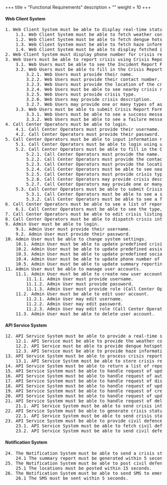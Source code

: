 +++
title = "Functional Requirements"
description = ""
weight = 10
+++

#### Web Client System
<pre class="white">
1. Web Client System must be able to display real-time status update on a map of Singapore.
    1.1. Web Client System must be able to fetch weather conditions.
    1.2. Web Client System must be able to fetch dengue hotspot information.
    1.3. Web Client System must be able to fetch haze information.
    1.4. Web Client System must be able to display fetched information on a map of Singapore.
2. Web Client System must display phone number for crisis report.
3. Web Users must be able to report crisis using Crisis Report Form.
    3.1. Web Users must be able to see the Incident Report Form in the Crisis Report Page.
    3.2. Web Users must be able to fill in the Crisis Report Form.
        3.2.1. Web Users must provide their name.
        3.2.2. Web Users must provide their contact number.
        3.2.3. Web Users must provide the location of the crisis.
        3.2.4. Web Users must be able to see nearby crisis reported on the same day upon entering location.
        3.2.5. Web Users must provide crisis type.
        3.2.6. Web Users may provide crisis description.
        3.2.7. Web Users may provide one or many types of assistance required, i.e. emergency ambulance, rescue and evacuation, fire-fighting and gas leak control.
    3.3. Web Users must be able to submit Crisis Report Form.
        3.3.1. Web Users must be able to see a success message when submit succeeds.
        3.3.2. Web Users must be able to see a failure message when submit fails.
4. Call Center Operators must be able to login.
    4.1. Call Center Operators must provide their username.
    4.2. Call Center Operators must provide their password.
5. Call Center Operators must be able to input information received from calls.
    5.1. Call Center Operators must be able to login using username and password.
    5.2. Call Center Operators must be able to fill in the Crisis Report Form.
        5.2.1. Call Center Operators must provide the name.
        5.2.2. Call Center Operators must provide the contact number.
        5.2.3. Call Center Operators must provide the location of the crisis.
        5.2.4. Call Center Operators must be able to see nearby crisis reported on the same day upon entering location.
        5.2.5. Call Center Operators must provide crisis type.
        5.2.6. Call Center Operators may provide crisis description.
        5.2.7. Call Center Operators may provide one or many types of assistance required, i.e. emergency ambulance, rescue and evacuation, fire-fighting and gas leak control.
    5.3. Call Center Operators must be able to submit Crisis Report Form.
        5.3.1. Call Center Operators must be able to see a success message when submit succeeds.
        5.3.2. Call Center Operators must be able to see a failure message when submit fails.
6. Call Center Operators must be able to see a list of reported crisis.
    6.1. Call Center Operators must be able to see the type, location, status (active, dispatched, resolved) of each crisis listing.
7. Call Center Operators must be able to edit crisis listing information.
8. Call Center Operators must be able to dispatch crisis interventions for a crisis listing.
9. Admin User must be able to login.
    9.1. Admin User must provide their username.
    9.2. Admin User must provide their password.
10. Admin User must be able to change system settings.
    10.1. Admin User must be able to update predefined crisis type.
    10.2. Admin User must be able to update predefined assistance type.
    10.3. Admin User must be able to update predefined social media account.
    10.4. Admin User must be able to update phone number of emergency agencies.
    10.5. Admin User must be able to update summary reporting Email.
11. Admin User must be able to manage user accounts.
    11.1. Admin User must be able to create new user account.
        11.1.1. Admin User must provide username.
        11.1.2. Admin User must provide password.
        11.1.3. Admin User must provide role (Call Center Operator or Admin User).
    11.2. Admin User must be able to edit user account.
        11.2.1. Admin User may edit username.
        11.2.2. Admin User may edit password.
        11.2.3. Admin User may edit role (Call Center Operator or Admin User).
    11.3. Admin User must be able to delete user account.
</pre>

#### API Service System
<pre class="white">
12. API Service System must be able to provide a real-time status update of Singapore.
    12.1. API Service must be able to provide the weather conditions.
    12.2. API Service must be able to provide dengue hotspots as coordinates.
    12.3. API Service must be able to provide haze information as numeric values.
13. API Service System must be able to process crisis report.
    13.1. API Service System must be able to store crisis report into database.
14. API Service System must be able to return a list of reported crisis.
15. API Service System must be able to handle request of updating crisis listing information.
16. API Service System must be able to handle request of authenticating user with username and password.
17. API Service System must be able to handle request of dispatching crisis interventions.
18. API Service System must be able to handle request of updating system settings.
19. API Service System must be able to handle request of creating new user account.
20. API Service System must be able to handle request of updating user account.
21. API Service System must be able to handle request of deleting user account.
    21.1. API Service System must be able to send crisis interventions request to Notification System.
22. API Service System must be able to generate crisis status summary report every 30 minutes.
    22.1. API Service System must be able to send crisis status summary report to Notification System.
23. API Service System must be able to provide civil defence shelter locations.
    23.1. API Service System must be able to fetch civil defence shelter locations.
    23.2. API Service System must be able to send civil defence shelter locations to Notification System.
</pre>

#### Notification System
<pre class="white">
24. The Notification System must be able to send a crisis status summary report to Prime Minister’s Office through Email.
    24.1 The summary report must be generated within 5 seconds.
25. The Notification System must be able to post civil defence shelter locations to Facebook and Twitter.
    25.1 The locations must be posted within 15 seconds.
26. The Notification System must be able to send SMS to emergency agencies.
    26.1 The SMS must be sent within 5 seconds.
</pre>

